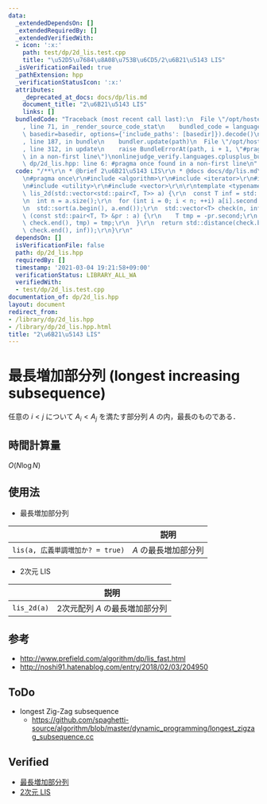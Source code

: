 ```yaml
---
data:
  _extendedDependsOn: []
  _extendedRequiredBy: []
  _extendedVerifiedWith:
  - icon: ':x:'
    path: test/dp/2d_lis.test.cpp
    title: "\u52D5\u7684\u8A08\u753B\u6CD5/2\u6B21\u5143 LIS"
  _isVerificationFailed: true
  _pathExtension: hpp
  _verificationStatusIcon: ':x:'
  attributes:
    _deprecated_at_docs: docs/dp/lis.md
    document_title: "2\u6B21\u5143 LIS"
    links: []
  bundledCode: "Traceback (most recent call last):\n  File \"/opt/hostedtoolcache/Python/3.9.4/x64/lib/python3.9/site-packages/onlinejudge_verify/documentation/build.py\"\
    , line 71, in _render_source_code_stat\n    bundled_code = language.bundle(stat.path,\
    \ basedir=basedir, options={'include_paths': [basedir]}).decode()\n  File \"/opt/hostedtoolcache/Python/3.9.4/x64/lib/python3.9/site-packages/onlinejudge_verify/languages/cplusplus.py\"\
    , line 187, in bundle\n    bundler.update(path)\n  File \"/opt/hostedtoolcache/Python/3.9.4/x64/lib/python3.9/site-packages/onlinejudge_verify/languages/cplusplus_bundle.py\"\
    , line 312, in update\n    raise BundleErrorAt(path, i + 1, \"#pragma once found\
    \ in a non-first line\")\nonlinejudge_verify.languages.cplusplus_bundle.BundleErrorAt:\
    \ dp/2d_lis.hpp: line 6: #pragma once found in a non-first line\n"
  code: "/**\r\n * @brief 2\u6B21\u5143 LIS\r\n * @docs docs/dp/lis.md\r\n */\r\n\r\
    \n#pragma once\r\n#include <algorithm>\r\n#include <iterator>\r\n#include <limits>\r\
    \n#include <utility>\r\n#include <vector>\r\n\r\ntemplate <typename T>\r\nint\
    \ lis_2d(std::vector<std::pair<T, T>> a) {\r\n  const T inf = std::numeric_limits<T>::max();\r\
    \n  int n = a.size();\r\n  for (int i = 0; i < n; ++i) a[i].second = -a[i].second;\r\
    \n  std::sort(a.begin(), a.end());\r\n  std::vector<T> check(n, inf);\r\n  for\
    \ (const std::pair<T, T> &pr : a) {\r\n    T tmp = -pr.second;\r\n    *std::lower_bound(check.begin(),\
    \ check.end(), tmp) = tmp;\r\n  }\r\n  return std::distance(check.begin(), std::lower_bound(check.begin(),\
    \ check.end(), inf));\r\n}\r\n"
  dependsOn: []
  isVerificationFile: false
  path: dp/2d_lis.hpp
  requiredBy: []
  timestamp: '2021-03-04 19:21:58+09:00'
  verificationStatus: LIBRARY_ALL_WA
  verifiedWith:
  - test/dp/2d_lis.test.cpp
documentation_of: dp/2d_lis.hpp
layout: document
redirect_from:
- /library/dp/2d_lis.hpp
- /library/dp/2d_lis.hpp.html
title: "2\u6B21\u5143 LIS"
---
```

# 最長増加部分列 (longest increasing subsequence)

任意の $i < j$ について $A_i < A_j$ を満たす部分列 $A$ の内，最長のものである．


## 時間計算量

$O(N\log{N})$


## 使用法

- 最長増加部分列

||説明|
|:--:|:--:|
|`lis(a, 広義単調増加か? = true)`|$A$ の最長増加部分列|

- 2次元 LIS

||説明|
|:--:|:--:|
|`lis_2d(a)`|2次元配列 $A$ の最長増加部分列|


## 参考

- http://www.prefield.com/algorithm/dp/lis_fast.html
- http://noshi91.hatenablog.com/entry/2018/02/03/204950


## ToDo

- longest Zig-Zag subsequence
  - https://github.com/spaghetti-source/algorithm/blob/master/dynamic_programming/longest_zigzag_subsequence.cc


## Verified

- [最長増加部分列](https://onlinejudge.u-aizu.ac.jp/solutions/problem/DPL_1_D/review/4082142/emthrm/C++14)
- [2次元 LIS](https://atcoder.jp/contests/abc038/submissions/9237792)
